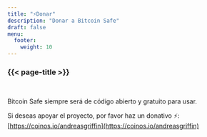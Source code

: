 ```yaml
---
title: "⚡Donar"
description: "Donar a Bitcoin Safe"
draft: false
menu:
  footer:
    weight: 10
---
```


### {{< page-title >}} 

<br> 

Bitcoin Safe siempre será de código abierto y gratuito para usar.


Si deseas apoyar el proyecto, por favor haz un donativo ⚡: [https://coinos.io/andreasgriffin](https://coinos.io/andreasgriffin)
